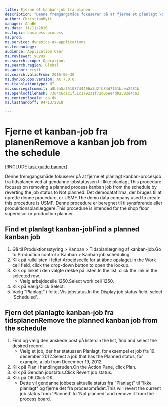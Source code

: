 ```yaml
--- 
title: Fjerne et kanban-job fra planen
description: "Denne fremgangsmåde fokuserer på at fjerne et planlagt kanban-procesjob fra tidsplanen ved at gendanne jobstatussen til Ikke planlagt."
author: ChristianRytt
manager: AnnBe
ms.date: 11/11/2016
ms.topic: business-process
ms.prod: 
ms.service: dynamics-ax-applications
ms.technology: 
audience: Application User
ms.reviewer: yuyus
ms.search.scope: Operations
ms.search.region: Global
ms.author: crytt
ms.search.validFrom: 2016-06-30
ms.dyn365.ops.version: AX 7.0.0
ms.translationtype: HT
ms.sourcegitcommit: a8b5a5af5108744406a3d2fb84d7151baea2481b
ms.openlocfilehash: 7304c6cac1f31c179231f72d05ee4d02502d4ca3
ms.contentlocale: da-dk
ms.lasthandoff: 04/13/2018

---
```

# <a name="remove-a-kanban-job-from-the-schedule"></a><span data-ttu-id="c1d52-103">Fjerne et kanban-job fra planen</span><span class="sxs-lookup"><span data-stu-id="c1d52-103">Remove a kanban job from the schedule</span></span>

[!INCLUDE [task guide banner](../../includes/task-guide-banner.md)]

<span data-ttu-id="c1d52-104">Denne fremgangsmåde fokuserer på at fjerne et planlagt kanban-procesjob fra tidsplanen ved at gendanne jobstatussen til Ikke planlagt.</span><span class="sxs-lookup"><span data-stu-id="c1d52-104">This procedure focuses on removing a planned process kanban job from the schedule by reverting the job status to Not planned.</span></span> <span data-ttu-id="c1d52-105">Det demodatafirma, der bruges til at oprette denne procedure, er USMF.</span><span class="sxs-lookup"><span data-stu-id="c1d52-105">The demo data company used to create this procedure is USMF.</span></span> <span data-ttu-id="c1d52-106">Denne procedure er beregnet til tilsynsførende eller produktionsplanlæggere.</span><span class="sxs-lookup"><span data-stu-id="c1d52-106">This procedure is intended for the shop floor supervisor or production planner.</span></span>


## <a name="find-a-planned-kanban-job"></a><span data-ttu-id="c1d52-107">Find et planlagt kanban-job</span><span class="sxs-lookup"><span data-stu-id="c1d52-107">Find a planned kanban job</span></span>
1. <span data-ttu-id="c1d52-108">Gå til Produktionsstyring > Kanban > Tidsplanlægning af kanban-job.</span><span class="sxs-lookup"><span data-stu-id="c1d52-108">Go to Production control > Kanban > Kanban job scheduling.</span></span>
2. <span data-ttu-id="c1d52-109">Klik på rullelisten i feltet Arbejdscelle for at åbne opslaget.</span><span class="sxs-lookup"><span data-stu-id="c1d52-109">In the Work cell field, click the drop-down button to open the lookup.</span></span>
3. <span data-ttu-id="c1d52-110">Klik op linket i den valgte række på listen.</span><span class="sxs-lookup"><span data-stu-id="c1d52-110">In the list, click the link in the selected row.</span></span>
    * <span data-ttu-id="c1d52-111">Vælg arbejdscelle 1250.</span><span class="sxs-lookup"><span data-stu-id="c1d52-111">Select work cell 1250.</span></span>  
4. <span data-ttu-id="c1d52-112">Klik på Vælg.</span><span class="sxs-lookup"><span data-stu-id="c1d52-112">Click Select.</span></span>
5. <span data-ttu-id="c1d52-113">Vælg "Planlagt" i feltet Vis jobstatus.</span><span class="sxs-lookup"><span data-stu-id="c1d52-113">In the Display job status field, select 'Scheduled'.</span></span>

## <a name="remove-the-planned-kanban-job-from-the-schedule"></a><span data-ttu-id="c1d52-114">Fjern det planlagte kanban-job fra tidsplanen</span><span class="sxs-lookup"><span data-stu-id="c1d52-114">Remove the planned kanban job from the schedule</span></span>
1. <span data-ttu-id="c1d52-115">Find og vælg den ønskede post på listen.</span><span class="sxs-lookup"><span data-stu-id="c1d52-115">In the list, find and select the desired record.</span></span>
    * <span data-ttu-id="c1d52-116">Vælg et job, der har statussen Planlagt, for eksempel et job fra 19. december 2012.</span><span class="sxs-lookup"><span data-stu-id="c1d52-116">Select a job that has the Planned status, for example, a job from December 19, 2012.</span></span>  
2. <span data-ttu-id="c1d52-117">Klik på Plan i handlingsruden.</span><span class="sxs-lookup"><span data-stu-id="c1d52-117">On the Action Pane, click Plan.</span></span>
3. <span data-ttu-id="c1d52-118">Klik på Gendan jobstatus.</span><span class="sxs-lookup"><span data-stu-id="c1d52-118">Click Revert job status.</span></span>
4. <span data-ttu-id="c1d52-119">Klik på OK.</span><span class="sxs-lookup"><span data-stu-id="c1d52-119">Click OK.</span></span>
    * <span data-ttu-id="c1d52-120">Dette vil gendanne jobbets aktuelle status fra "Planlagt" til "Ikke planlagt" og fjerne det fra procesområdet.</span><span class="sxs-lookup"><span data-stu-id="c1d52-120">This will revert the current job status from 'Planned' to 'Not planned' and remove it from the process board.</span></span>   


